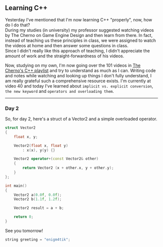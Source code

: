 ## Learning C++

Yesterday I've mentioned that I'm now learning C++ "properly", now, how do I do that?  
During my studies (in university) my professor suggested watching videos by The Cherno on Game Engine Design and then learn from there. 
In fact, instead of teaching us these principles in class, we were assigned to watch the videos at home and then answer some questions in class.  
Since I didn't really like this approach of teaching, I didn't appreciate the amount of work and the straight-forwardness of his videos.

Now, studying on my own, I'm now going over the 101 videos in [The Cherno's C++ playlist](https://www.youtube.com/playlist?list=PLlrATfBNZ98dudnM48yfGUldqGD0S4FFb) and try to understand as much as I can. 
Writing code and notes while watching and looking up things I don't fully understand, I am really grateful such a comprehensive resource exists.
I'm currently at video 40 and today I've learned about `implicit vs. explicit conversion`, `the new keyword` and `operators and overloading them`.

_______

### Day 2

So, for day 2, here's a struct of a Vector2 and a simple overloaded operator.

```cpp
struct Vector2
{
	float x, y;

	Vector2(float x, float y)
		: x(x), y(y) {}

	Vector2 operator+(const Vector2& other)
	{
		return Vector2 (x + other.x, y + other.y);
	}
};

int main()
{
	Vector2 a(0.0f, 0.0f);
	Vector2 b(1.1f, 1.2f);

	Vector2 result = a + b;

	return 0;
}
```

See you tomorrow!

```cpp
string greeting = "enigm4tik";
``` 